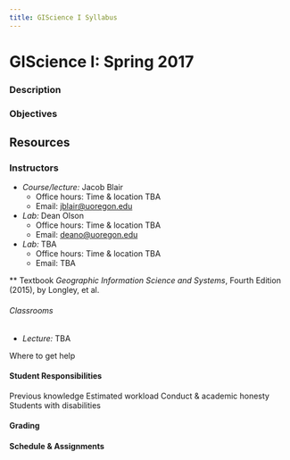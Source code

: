 ```yaml
---
title: GIScience I Syllabus
---
```


# GIScience I: Spring 2017

### Description

### Objectives

## Resources
### Instructors
* *Course/lecture:* Jacob Blair
    - Office hours: Time & location TBA
    - Email: jblair@uoregon.edu
* *Lab:* Dean Olson
    - Office hours: Time & location TBA
    - Email: deano@uoregon.edu
* *Lab:* TBA
    - Office hours: Time & location TBA
    - Email: TBA

** Textbook
*Geographic Information Science and Systems*, Fourth Edition (2015), by Longley, et al.

###### Classrooms
* *Lecture:* TBA


Where to get help

#### Student Responsibilities
Previous knowledge
Estimated workload
Conduct & academic honesty
Students with disabilities

#### Grading

#### Schedule & Assignments
